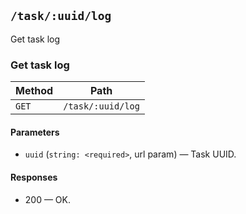 ## `/task/:uuid/log`

Get task log

### Get task log



| Method | Path |
|--------|------|
| `GET` | `/task/:uuid/log` |

#### Parameters

* `uuid` (`string: <required>`, url param) — Task UUID.

#### Responses

* 200 — OK.

